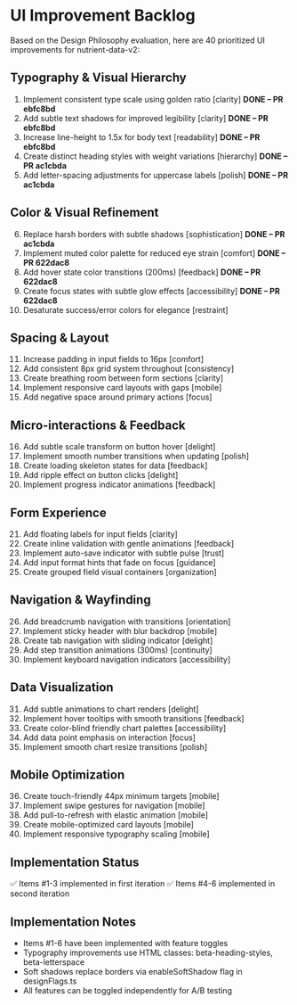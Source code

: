 # UI Improvement Backlog

Based on the Design Philosophy evaluation, here are 40 prioritized UI improvements for nutrient-data-v2:

## Typography & Visual Hierarchy
1. Implement consistent type scale using golden ratio [clarity] **DONE – PR ebfc8bd**
2. Add subtle text shadows for improved legibility [clarity] **DONE – PR ebfc8bd**
3. Increase line-height to 1.5x for body text [readability] **DONE – PR ebfc8bd**
4. Create distinct heading styles with weight variations [hierarchy] **DONE – PR ac1cbda**
5. Add letter-spacing adjustments for uppercase labels [polish] **DONE – PR ac1cbda**

## Color & Visual Refinement
6. Replace harsh borders with subtle shadows [sophistication] **DONE – PR ac1cbda**
7. Implement muted color palette for reduced eye strain [comfort] **DONE – PR 622dac8**
8. Add hover state color transitions (200ms) [feedback] **DONE – PR 622dac8**
9. Create focus states with subtle glow effects [accessibility] **DONE – PR 622dac8**
10. Desaturate success/error colors for elegance [restraint]

## Spacing & Layout
11. Increase padding in input fields to 16px [comfort]
12. Add consistent 8px grid system throughout [consistency]
13. Create breathing room between form sections [clarity]
14. Implement responsive card layouts with gaps [mobile]
15. Add negative space around primary actions [focus]

## Micro-interactions & Feedback
16. Add subtle scale transform on button hover [delight]
17. Implement smooth number transitions when updating [polish]
18. Create loading skeleton states for data [feedback]
19. Add ripple effect on button clicks [delight]
20. Implement progress indicator animations [feedback]

## Form Experience
21. Add floating labels for input fields [clarity]
22. Create inline validation with gentle animations [feedback]
23. Implement auto-save indicator with subtle pulse [trust]
24. Add input format hints that fade on focus [guidance]
25. Create grouped field visual containers [organization]

## Navigation & Wayfinding
26. Add breadcrumb navigation with transitions [orientation]
27. Implement sticky header with blur backdrop [mobile]
28. Create tab navigation with sliding indicator [delight]
29. Add step transition animations (300ms) [continuity]
30. Implement keyboard navigation indicators [accessibility]

## Data Visualization
31. Add subtle animations to chart renders [delight]
32. Implement hover tooltips with smooth transitions [feedback]
33. Create color-blind friendly chart palettes [accessibility]
34. Add data point emphasis on interaction [focus]
35. Implement smooth chart resize transitions [polish]

## Mobile Optimization
36. Create touch-friendly 44px minimum targets [mobile]
37. Implement swipe gestures for navigation [mobile]
38. Add pull-to-refresh with elastic animation [mobile]
39. Create mobile-optimized card layouts [mobile]
40. Implement responsive typography scaling [mobile]

## Implementation Status
✅ Items #1-3 implemented in first iteration
✅ Items #4-6 implemented in second iteration

## Implementation Notes
- Items #1-6 have been implemented with feature toggles
- Typography improvements use HTML classes: beta-heading-styles, beta-letterspace
- Soft shadows replace borders via enableSoftShadow flag in designFlags.ts
- All features can be toggled independently for A/B testing